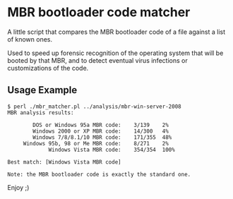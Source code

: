 MBR bootloader code matcher
===========================

A little script that compares the MBR bootloader code of a file against a list of known ones.

Used to speed up forensic recognition of the operating system that will be booted by that MBR, and to detect eventual virus infections or customizations of the code.

Usage Example
-------------

```
$ perl ./mbr_matcher.pl ../analysis/mbr-win-server-2008
MBR analysis results:

        DOS or Windows 95a MBR code:	3/139	 2%
        Windows 2000 or XP MBR code:	14/300	 4%
        Windows 7/8/8.1/10 MBR code:	171/355	 48%
     Windows 95b, 98 or Me MBR code:	8/271	 2%
             Windows Vista MBR code:	354/354	 100%

Best match: [Windows Vista MBR code]

Note: the MBR bootloader code is exactly the standard one.
```

Enjoy ;)
